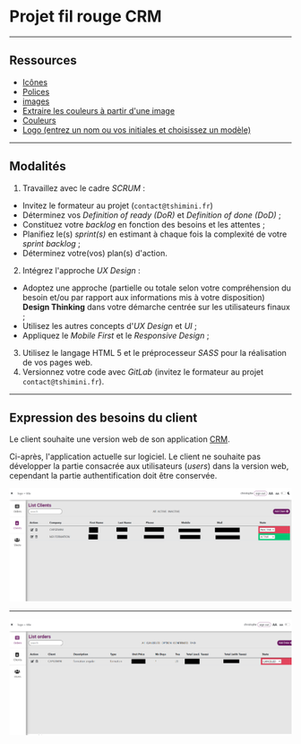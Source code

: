 # Projet fil rouge CRM

---

## Ressources

- [Icônes](https://icones.js.org/)
- [Polices](https://fonts.google.com/)
- [images](https://unsplash.com/)
- [Extraire les couleurs à partir d'une image](https://color.adobe.com/fr/create/image)
- [Couleurs](https://color.adobe.com/fr/create/color-wheel)
- [Logo (entrez un nom ou vos initiales et choisissez un modèle)](https://www.freelogodesign.org/)

---

## Modalités

1. Travaillez avec le cadre *SCRUM* : 
- Invitez le formateur au projet (`contact@tshimini.fr`)
- Déterminez vos *Definition of ready (DoR)* et *Definition of done (DoD)* ;
- Constituez votre *backlog* en fonction des besoins et les attentes ;
- Planifiez le(s) *sprint(s)* en estimant à chaque fois la complexité de votre *sprint backlog* ;
- Déterminez votre(vos) plan(s) d'action.

2. Intégrez l'approche *UX Design* :
- Adoptez une approche (partielle ou totale selon votre compréhension du besoin et/ou par rapport aux informations mis à votre disposition) **Design Thinking** dans votre démarche centrée sur les utilisateurs finaux ;
- Utilisez les autres concepts d'*UX Design* et *UI* ;
- Appliquez le *Mobile First* et le *Responsive Design* ;

3. Utilisez le langage HTML 5 et le préprocesseur *SASS* pour la réalisation de vos pages web.
4. Versionnez votre code avec *GitLab* (invitez le formateur au projet `contact@tshimini.fr`).

---

## Expression des besoins du client

Le client souhaite une version web de son application [CRM](https://www.salesforce.com/fr/learning-centre/crm/what-is-crm/).

Ci-après, l'application actuelle sur logiciel. Le client ne souhaite pas développer la partie consacrée aux utilisateurs (*users*) dans la version web, cependant la partie authentification doit être conservée.

![maquette1](./img/1.png)

---

![maquette2](./img/2.png)